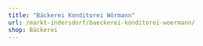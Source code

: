 ```yaml
---
title: "Bäckerei Konditorei Wörmann"
url: /markt-indersdorf/baeckerei-konditorei-woermann/
shop: Bäckerei
---
```


